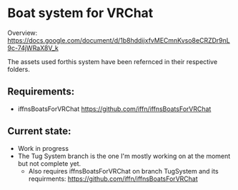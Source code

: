 # Boat system for VRChat
Overview: https://docs.google.com/document/d/1b8hddijxfvMECmnKvso8eCRZDr9nL9c-74jWRaX8V_k

The assets used forthis system have been refernced in their respective folders.

## Requirements:
- iffnsBoatsForVRChat https://github.com/iffn/iffnsBoatsForVRChat

## Current state:
- Work in progress
- The Tug System branch is the one I'm mostly working on at the moment but not complete yet.
  - Also requires iffnsBoatsForVRChat on branch TugSystem and its requirments: https://github.com/iffn/iffnsBoatsForVRChat
